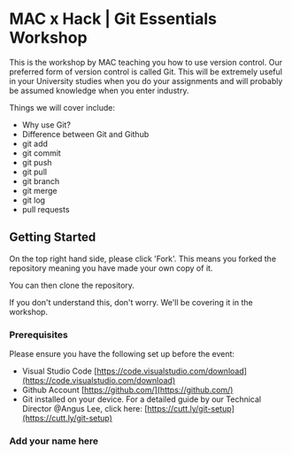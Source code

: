 # MAC x Hack | Git Essentials Workshop

This is the workshop by MAC teaching you how to use version control. Our preferred form of version control is called Git. This will be extremely useful in your University studies when you do your assignments and will probably be assumed knowledge when you enter industry.

Things we will cover include:

- Why use Git?
- Difference between Git and Github
- git add
- git commit
- git push
- git pull
- git branch
- git merge
- git log
- pull requests

## Getting Started

On the top right hand side, please click 'Fork'. This means you forked the repository meaning you have made your own copy of it.

You can then clone the repository. 

If you don't understand this, don't worry. We'll be covering it in the workshop.

### Prerequisites

Please ensure you have the following set up before the event: 

- Visual Studio Code
    [https://code.visualstudio.com/download](https://code.visualstudio.com/download)
- Github Account
    [https://github.com/](https://github.com/)
- Git installed on your device. For a detailed guide by our Technical Director @Angus Lee, click here: [https://cutt.ly/git-setup](https://cutt.ly/git-setup)

### Add your name here
